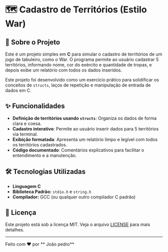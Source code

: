 # 🗺️ Cadastro de Territórios (Estilo War)

## 📖 Sobre o Projeto

Este é um projeto simples em **C** para simular o cadastro de territórios de um jogo de tabuleiro, como o War. O programa permite ao usuário cadastrar 5 territórios, informando nome, cor do exército e quantidade de tropas, e depois exibe um relatório com todos os dados inseridos.

Este projeto foi desenvolvido como um exercício prático para solidificar os conceitos de `structs`, laços de repetição e manipulação de entrada de dados em C.

## ✨ Funcionalidades

- **Definição de territórios usando `structs`**: Organiza os dados de forma clara e coesa.
- **Cadastro interativo**: Permite ao usuário inserir dados para 5 territórios via terminal.
- **Exibição formatada**: Apresenta um relatório limpo e legível com todos os territórios cadastrados.
- **Código documentado**: Comentários explicativos para facilitar o entendimento e a manutenção.

## 🛠️ Tecnologias Utilizadas

- **Linguagem C**
- **Biblioteca Padrão:** `stdio.h` e `string.h`
- **Compilador:** GCC (ou qualquer outro compilador C padrão)


## 📄 Licença

Este projeto está sob a licença MIT. Veja o arquivo [LICENSE](LICENSE.md) para mais detalhes.

---
Feito com ❤️ por ** João pedro**
